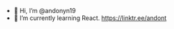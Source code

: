 - 👋 Hi, I’m @andonyn19
- 🌱 I’m currently learning React.
https://linktr.ee/andont

<!---
andonyn19/andonyn19 is a ✨ special ✨ repository because its `README.md` (this file) appears on your GitHub profile.
You can click the Preview link to take a look at your changes.
--->
